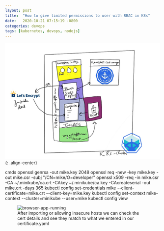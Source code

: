 ```yaml
---
layout: post
title:  "How to give limited permissions to user with RBAC in K8s"
date:   2020-10-21 07:15:19 -0800
categories: devops
tags: [kubernetes, devops, nodejs]
---
```

![ingress-k8s-nodejs](/assets/images/devops/tls/cert-manager.jpg){: .align-center}

cmds
openssl genrsa -out mike.key 2048
openssl req -new -key mike.key -out mike.csr -subj "/CN=mike/O=developer"
openssl x509 -req -in mike.csr -CA ~/.minikube/ca.crt -CAkey ~/.minikube/ca.key -CAcreateserial -out mike.crt -days 365
kubectl config set-credentials mike --client-certificate=mike.crt --client-key=mike.key
kubectl config set-context mike-context --cluster=minikube --user=mike
kubectl config view

<figure class="align-center">
  <img src="{{ '/assets/images/devops/tls/issued-cert.png' | absolute_url }}" alt="browser-app-running">
  <figcaption>After importing or allowing insecure hosts we can check the cert details and see they match to what we entered in our certificate.yaml</figcaption>
</figure>
